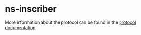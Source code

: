 # ns-inscriber

More information about the protocol can be found in the [protocol documentation](https://github.com/ldclabs/ns-protocol)